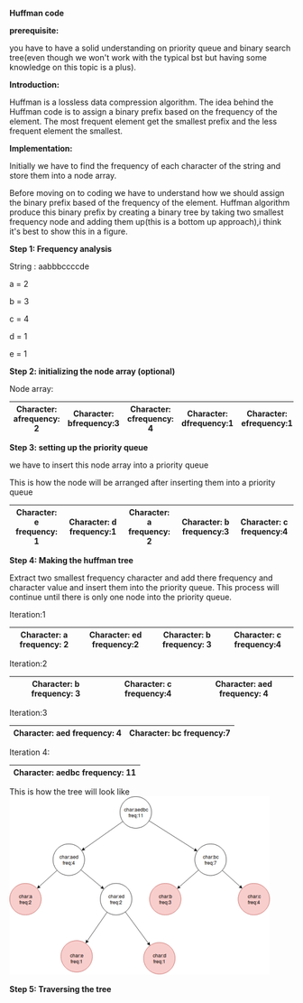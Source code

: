 

**Huffman code**

**prerequisite:**

you have to have a solid understanding on priority queue and binary search tree(even though we won&#39;t work with the typical bst but having some knowledge on this topic is a plus).

**Introduction:**

Huffman is a lossless data compression algorithm. The idea behind the Huffman code is to assign a binary prefix based on the frequency of the element. The most frequent element get the smallest prefix and the less frequent element the smallest.

**Implementation:**

Initially we have to find the frequency of each character of the string and store them into a node array.

Before moving on to coding we have to understand how we should assign the binary prefix based of the frequency of the element. Huffman algorithm produce this binary prefix by creating a binary tree by taking two smallest frequency node and adding them up(this is a bottom up approach),i think it&#39;s best to show this in a figure.

**Step 1: Frequency analysis**

String : aabbbccccde

a = 2

b = 3

c = 4

d = 1

e = 1

**Step 2: initializing the node array (optional)**

Node array:

| Character: afrequency: 2 | Character: bfrequency:3 | Character: cfrequency: 4 | Character: dfrequency:1 | Character: efrequency:1 |
| --- | --- | --- | --- | --- |

**Step 3: setting up the priority queue**

we have to insert this node array into a priority queue

This is how the node will be arranged after inserting them into a priority queue

| Character: e frequency: 1 | Character: d frequency:1 | Character: a frequency: 2 | Character: b frequency:3 | Character: c frequency:4 |
| --- | --- | --- | --- | --- |













**Step 4: Making the huffman tree**

Extract two smallest frequency character and add there frequency and character value and insert them into the priority queue. This process will continue until there is only one node into the priority queue.

Iteration:1

| Character: a frequency: 2 | Character: ed frequency:2 | Character: b frequency: 3 | Character: c frequency:4 |
| --- | --- | --- | --- |

Iteration:2

| Character: b frequency: 3 | Character: c frequency:4 | Character: aed frequency: 4 |
| --- | --- | --- |

Iteration:3

| Character: aed frequency: 4 | Character: bc frequency:7 |
| --- | --- |

Iteration 4:

| Character: aedbc frequency: 11 |
| --- |


This is how the tree will look like
![alt text](https://github.com/mirsahib/Project-Pluto/blob/master/huffmantree.png "Huffman tree")


**Step 5: Traversing the tree**

